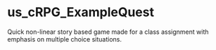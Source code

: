 # us_cRPG_ExampleQuest
Quick non-linear story based game made for a class assignment with emphasis on multiple choice situations.
